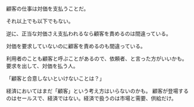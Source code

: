 顧客の仕事は対価を支払うことだ。

それ以上でも以下でもない。

逆に、正当な対価さえ支払われるなら顧客を責めるのは間違っている。

対価を要求していないのに顧客を責めるのも間違っている。

利用者のことも顧客と呼ぶことがあるので、依頼者、と言った方がいいかも。
要求を出して、対価を払う人。

「顧客と合意しないといけないことは？」

経済においてはまだ「顧客」という考え方はいらないのかも。
顧客が登場するのはセールスで、経済ではない。経済で扱うのは市場と需要、供給だけ。
